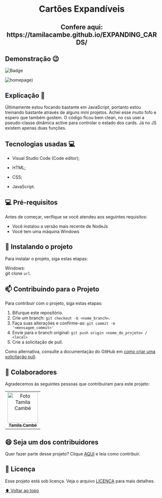 <h1 align = 'center'> Cartões Expandíveis </h1>
<h2 align = 'center'>Confere aqui: https://tamilacambe.github.io/EXPANDING_CARDS/</h2>

## Demonstração 😉

![Badge](https://img.shields.io/static/v1?label=DEV&message=Tamila&color=fff&style=flat&logo=)

![homepage](https://github.com/TamilaCambe/EXPANDING_CARDS/blob/main/assets/img/gif.gif))

## Explicação 📑
<p>Últimamente estou focando bastante em JavaScript, portanto estou treinando bastante através de alguns mini projetos. Achei esse muito fofo e espero que também gostem. O código ficou bem clean, no css usei a pseudo-classe dinâmica active para controlar o estado dos cards. Já no JS existem apenas duas funções. </p>

## Tecnologias usadas 💻

* Visual Studio Code (Code editor);

* HTML;

* CSS;

* JavaScript. 

## 💻 Pré-requisitos

Antes de começar, verifique se você atendeu aos seguintes requisitos:
<!---Estes são apenas requisitos de exemplo. Adicionar, duplicar ou remover conforme necessário--->
* Você instalou a versão mais recente de  NodeJs
* Você tem uma máquina Windows 

## 🚀 Instalando o projeto 

Para instalar o projeto, siga estas etapas:

Windows: <br>
git clone `url`.

## 📫 Contribuindo para o Projeto 
<!---Se o seu README for longo ou se você tiver algum processo ou etapas específicas que deseja que os contribuidores sigam, considere a criação de um arquivo CONTRIBUTING.md separado--->
Para contribuir com o projeto, siga estas etapas:

1. Bifurque este repositório.
2. Crie um branch: `git checkout -b <nome_branch>`.
3. Faça suas alterações e confirme-as: `git commit -m '<mensagem_commit>'`
4. Envie para o branch original: `git push origin <nome_do_projeto> / <local>`
5. Crie a solicitação de pull.

Como alternativa, consulte a documentação do GitHub em [como criar uma solicitação pull](https://help.github.com/en/github/collaborating-with-issues-and-pull-requests/creating-a-pull-request).

## 🤝 Colaboradores

Agradecemos às seguintes pessoas que contribuíram para este projeto:

<table>
  <tr>
    <td align="center">
      <a href="#">
        <img src="https://user-images.githubusercontent.com/97356148/200593308-6b8ee53d-ea7a-4653-a967-8624e625debd.jpg" width="100px;" alt="Foto Tamila Cambé"/><br>
        <sub>
          <b>Tamila Cambé</b>
        </sub>
      </a>
    </td>
  </tr>
</table>


## 😄 Seja um dos contribuidores<br>

Quer fazer parte desse projeto? Clique [AQUI](CONTRIBUTING.md) e leia como contribuir.

## 📝 Licença

Esse projeto está sob licença. Veja o arquivo [LICENÇA](LICENSE.md) para mais detalhes.

[⬆ Voltar ao topo](#ProjetoHVEX)<br>

